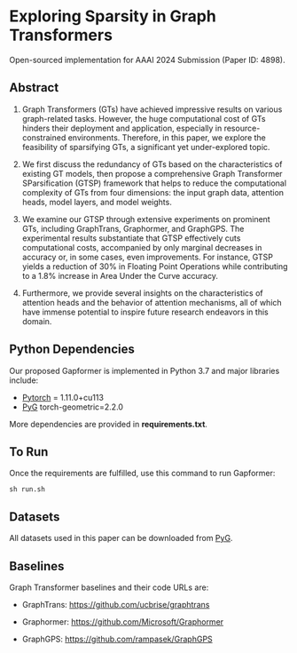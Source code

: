 <h1> Exploring Sparsity in Graph Transformers </h1>

Open-sourced implementation for AAAI 2024 Submission (Paper ID: 4898).


<h2> Abstract </h2>

1. Graph Transformers (GTs) have achieved impressive results on various graph-related tasks. However, the huge computational cost of GTs hinders their deployment and application, especially in resource-constrained environments. Therefore, in this paper, we explore the feasibility of sparsifying GTs, a significant yet under-explored topic.

2. We first discuss the redundancy of GTs based on the characteristics of existing GT models, then propose a comprehensive Graph Transformer SParsification (GTSP) framework that helps to reduce the computational complexity of GTs from four dimensions: the input graph data, attention heads, model layers, and model weights.

3. We examine our GTSP through extensive experiments on prominent GTs, including GraphTrans, Graphormer, and GraphGPS. The experimental results substantiate that GTSP effectively cuts computational costs, accompanied by only marginal decreases in accuracy or, in some cases, even improvements. For instance, GTSP yields a reduction of 30% in Floating Point Operations while contributing to a 1.8% increase in Area Under the Curve accuracy.

4. Furthermore, we provide several insights on the characteristics of attention heads and the behavior of attention mechanisms, all of which have immense potential to inspire future research endeavors in this domain.



<h2> Python Dependencies </h2>

Our proposed Gapformer is implemented in Python 3.7 and major libraries include:

* [Pytorch](https://pytorch.org/) = 1.11.0+cu113
* [PyG](https://pytorch-geometric.readthedocs.io/en/latest/) torch-geometric=2.2.0

More dependencies are provided in **requirements.txt**.

<h2> To Run </h2>

Once the requirements are fulfilled, use this command to run Gapformer:

`sh run.sh`

<h2> Datasets </h2>

All datasets used in this paper can be downloaded from [PyG](https://pytorch-geometric.readthedocs.io/en/latest/modules/datasets.html).

<h2> Baselines </h2>


Graph Transformer baselines and their code URLs are:

* GraphTrans: https://github.com/ucbrise/graphtrans

* Graphormer: https://github.com/Microsoft/Graphormer

* GraphGPS: https://github.com/rampasek/GraphGPS



